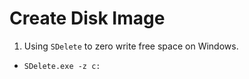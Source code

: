 Create Disk Image
=================

1. Using `SDelete` to zero write free space on Windows. 
 - `SDelete.exe -z c:`
 
 
